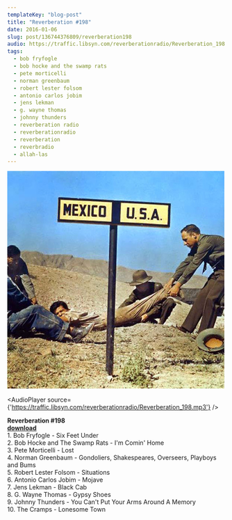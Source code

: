 ```yaml
---
templateKey: "blog-post"
title: "Reverberation #198"
date: 2016-01-06
slug: post/136744376809/reverberation198
audio: https://traffic.libsyn.com/reverberationradio/Reverberation_198.mp3
tags:
  - bob fryfogle
  - bob hocke and the swamp rats
  - pete morticelli
  - norman greenbaum
  - robert lester folsom
  - antonio carlos jobim
  - jens lekman
  - g. wayne thomas
  - johnny thunders
  - reverberation radio
  - reverberationradio
  - reverberation
  - reverbradio
  - allah-las
---
```


![Reverberation #198](../images/e3d9a66b744119b591dfcf7c8690dabe34fe36296d00891b5a1b0c59a6038d5b.jpg)

<AudioPlayer source={'https://traffic.libsyn.com/reverberationradio/Reverberation_198.mp3'} />

<p><b>Reverberation #198<br /></b><b><a href="https://traffic.libsyn.com/reverberationradio/Reverberation_198.mp3">download</a><br /></b>1. Bob Fryfogle - Six Feet Under<br />2. Bob Hocke and The Swamp Rats - I'm Comin' Home<br />3. Pete Morticelli - Lost<br />4. Norman Greenbaum - Gondoliers, Shakespeares, Overseers, Playboys and Bums<br />5. Robert Lester Folsom - Situations<br />6. Antonio Carlos Jobim - Mojave<br />7. Jens Lekman - Black Cab<br />8. G. Wayne Thomas - Gypsy Shoes<br />9. Johnny Thunders - You Can't Put Your Arms Around A Memory<br />10. The Cramps - Lonesome Town<br /></p>
